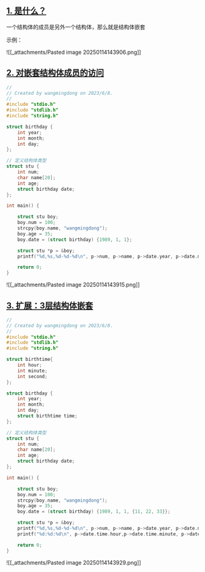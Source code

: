 ## [1. 是什么？](https://doc.itprojects.cn/0004.zhishi.c/0002.doc/index.html#/8.8.struct.qiantao?id=_1-%e6%98%af%e4%bb%80%e4%b9%88%ef%bc%9f)

一个结构体的成员是另外一个结构体，那么就是结构体嵌套

示例：

![[_attachments/Pasted image 20250114143906.png]]

## [2. 对嵌套结构体成员的访问](https://doc.itprojects.cn/0004.zhishi.c/0002.doc/index.html#/8.8.struct.qiantao?id=_2-%e5%af%b9%e5%b5%8c%e5%a5%97%e7%bb%93%e6%9e%84%e4%bd%93%e6%88%90%e5%91%98%e7%9a%84%e8%ae%bf%e9%97%ae)

```c
//
// Created by wangmingdong on 2023/6/8.
//
#include "stdio.h"
#include "stdlib.h"
#include "string.h"

struct birthday {
    int year;
    int month;
    int day;
};

// 定义结构体类型
struct stu {
    int num;
    char name[20];
    int age;
    struct birthday date;
};

int main() {

    struct stu boy;
    boy.num = 100;
    strcpy(boy.name, "wangmingdong");
    boy.age = 35;
    boy.date = (struct birthday) {1989, 1, 1};

    struct stu *p = &boy;
    printf("%d,%s,%d-%d-%d\n", p->num, p->name, p->date.year, p->date.month, p->date.day);

    return 0;
}

```

![[_attachments/Pasted image 20250114143915.png]]

## [3. 扩展：3层结构体嵌套](https://doc.itprojects.cn/0004.zhishi.c/0002.doc/index.html#/8.8.struct.qiantao?id=_3-%e6%89%a9%e5%b1%95%ef%bc%9a3%e5%b1%82%e7%bb%93%e6%9e%84%e4%bd%93%e5%b5%8c%e5%a5%97)

```c
//
// Created by wangmingdong on 2023/6/8.
//
#include "stdio.h"
#include "stdlib.h"
#include "string.h"

struct birthtime{
    int hour;
    int minute;
    int second;
};

struct birthday {
    int year;
    int month;
    int day;
    struct birthtime time;
};

// 定义结构体类型
struct stu {
    int num;
    char name[20];
    int age;
    struct birthday date;
};

int main() {

    struct stu boy;
    boy.num = 100;
    strcpy(boy.name, "wangmingdong");
    boy.age = 35;
    boy.date = (struct birthday) {1989, 1, 1, {11, 22, 33}};

    struct stu *p = &boy;
    printf("%d,%s,%d-%d-%d\n", p->num, p->name, p->date.year, p->date.month, p->date.day);
    printf("%d:%d:%d\n", p->date.time.hour,p->date.time.minute, p->date.time.second);

    return 0;
}

```

![[_attachments/Pasted image 20250114143929.png]]
